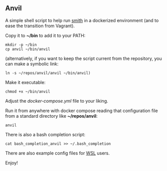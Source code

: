 ## Anvil

A simple shell script to help run [smith](https://github.com/silnrsi/smith) in a dockerized environment (and to ease the transition from Vagrant).

Copy it to **~/bin** to add it to your PATH:
```
mkdir -p ~/bin
cp anvil ~/bin/anvil
```

(alternatively, if you want to keep the script current from the repository, you can make a symbolic link:

```
ln -s ~/repos/anvil/anvil ~/bin/anvil)
```
Make it executable:

```
chmod +x ~/bin/anvil
```
Adjust the *docker-compose.yml* file to your liking. 

Run it from anywhere with docker compose reading that configuration file from a standard directory like **~/repos/anvil**:

```
anvil
```

There is also a bash completion script:
```
cat bash_completion_anvil >> ~/.bash_completion
```

There are also example config files for [WSL](https://learn.microsoft.com/en-us/windows/wsl/) users. 


Enjoy!
